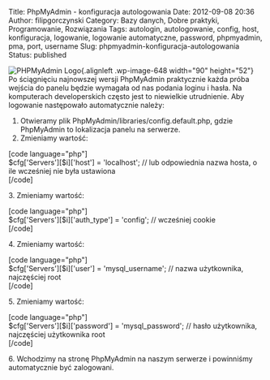 Title: PhpMyAdmin - konfiguracja autologowania
Date: 2012-09-08 20:36
Author: filipgorczynski
Category: Bazy danych, Dobre praktyki, Programowanie, Rozwiązania
Tags: autologin, autologowanie, config, host, konfiguracja, logowanie, logowanie automatyczne, password, phpmyadmin, pma, port, username
Slug: phpmyadmin-konfiguracja-autologowania
Status: published

![PHPMyAdmin Logo](http://filipgorczynski.files.wordpress.com/2012/08/phpmyadmin_logo.png?w=150 "PhpMyAdmin_logo"){.alignleft .wp-image-648 width="90" height="52"} Po ściągnięciu najnowszej wersji PhpMyAdmin praktycznie każda próba wejścia do panelu będzie wymagała od nas podania loginu i hasła. Na komputerach developerskich często jest to niewielkie utrudnienie. Aby logowanie następowało automatycznie należy:  
1. Otwieramy plik PhpMyAdmin/libraries/config.default.php, gdzie PhpMyAdmin to lokalizacja panelu na serwerze.  
2. Zmieniamy wartość:

\[code language="php"\]  
\$cfg\['Servers'\]\[\$i\]\['host'\] = 'localhost'; // lub odpowiednia nazwa hosta, o ile wcześniej nie była ustawiona  
\[/code\]

3\. Zmieniamy wartość:

\[code language="php"\]  
\$cfg\['Servers'\]\[\$i\]\['auth\_type'\] = 'config'; // wcześniej cookie  
\[/code\]

4\. Zmieniamy wartość:

\[code language="php"\]  
\$cfg\['Servers'\]\[\$i\]\['user'\] = 'mysql\_username'; // nazwa użytkownika, najczęściej root  
\[/code\]

5\. Zmieniamy wartość:

\[code language="php"\]  
\$cfg\['Servers'\]\[\$i\]\['password'\] = 'mysql\_password'; // hasło użytkownika, najczęściej użytkownika root  
\[/code\]

6\. Wchodzimy na stronę PhpMyAdmin na naszym serwerze i powinniśmy automatycznie być zalogowani.
